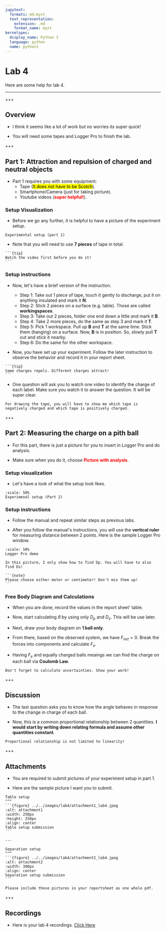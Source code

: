 ```yaml
---
jupytext:
  formats: md:myst
  text_representation:
    extension: .md
    format_name: myst
kernelspec:
  display_name: Python 3
  language: python
  name: python3
---
```

# Lab 4

Here are some help for lab 4.
___

+++

## Overview

- I think it seems like a lot of work but no worries its super quick!

- You will need some tapes and Logger Pro to finish the lab.

+++

## Part 1: Attraction and repulsion of charged and neutral objects

- Part 1 requires you with some equipment:
  - Tape (<mark>It does not have to be Scotch</mark>).
  - Smartphone/Camera (just for taking picture).
  - Youtube videos (<font color='red'><b>super helpful!</b></font>).

### Setup Visualization

- Before we go any further, it is helpful to have a picture of the experiment setup.

```{figure} ../../images/lab4/setup_part1_lab4.jpg
Experimental setup (part 1)
```

- Note that you will need to use **7 pieces** of tape in total.

````{margin}
```{tip}
Watch the video first before you do it! 
```
````

### Setup instructions

- Now, let's have a brief version of the instruction.
  - Step 1: Take out 1 piece of tape, touch it gently to discharge, put it on anything insulated and mark it **N**.
  - Step 2: Stick 2 pieces on a surface (e.g. table). Those are called **workingspaces**.
  - Step 3: Take out 2 pieces, folder one end down a little and mark it **B**.
  - Step 4: Take 2 more pieces, do the same as step 3 and mark it **T**.
  - Step 5: Pick 1 workspace. Pull up **B** and **T** at the same time. Stick them (hanging) on a surface. Now, **B** is in position. So, slowly pull **T** out and stick it nearby.
  - Step 6: Do the same for the other workspace.

- Now, you have set up your experiment. Follow the later instruction to observe the behavior and record it in your report sheet.

````{margin}
```{tip}
Same charges repels. Different charges attract!
```
````

- One question will ask you to watch one video to identify the charge of each label. Make sure you watch it to answer the question. It will be super clear.

```{note}
For drawing the tape, you will have to show me which tape is negatively charged and which tape is positively charged.
```

+++

## Part 2: Measuring the charge on a pith ball

- For this part, there is just a picture for you to insert in Logger Pro and do analysis.

- Make sure when you do it, choose <font color='red'><b>Picture with analysis</b></font>.

### Setup visualization

- Let's have a look of what the setup look likes.

```{figure} ../../images/lab4/setup_part2_lab4.jpg
:scale: 50%
Experimenal setup (Part 2)
```

### Setup instructions

- Follow the manual and repeat similar steps as previous labs.

- After you follow the manual's instructions, you will use the **vertical ruler** for measuring distance between 2 points. Here is the sample Logger Pro window.

```{figure} ../../images/lab4/part2_lab4.jpg
:scale: 50%
Logger Pro demo
```

```{caution}
In this picture, I only show how to find Dp. You will have to also find Ds!
```

````{margin}
```{note}
Please choose either meter or centimeter! Don't mix them up!
```
````

### Free Body Diagram and Calculations

- When you are done, record the values in the report sheet' table. 

- Now, start calculating $\theta$ by using only $D_{p}$ and $D_{s}$. This will be use later.

- Next, draw your body diagram on **1 ball only**.

- From there, based on the observed system, we have $F_{net} = 0$. Break the forces into components and calculate $F_{e}$.

- Having $F_{e}$ and equally charged balls meaings we can find the charge on each ball via **Coulomb Law**.

```{warning}
Don't forget to calculate uncertainties. Show your work!
```

+++

## Discussion

- The last question asks you to know how the angle behaves in response to the change in charge of each ball.

- Now, this is a common proportional relationship between 2 quantities. **I would start by writing down relating formula and assume other quantities constant**.

```{caution}
Proportional relationship is not limited to linearity!
```

+++

## Attachments

- You are required to submit pictures of your experiment setup in part 1.

- Here are the sample picture I want you to submit.

````{panels}
Table setup
^^^
```{figure} ../../images/lab4/attachment1_lab4.jpeg
:alt: attachment1
:width: 250px
:height: 250px
:align: center
Table setup submission
```

---

Separation setup
^^^
```{figure} ../../images/lab4/attachment2_lab4.jpeg
:alt: attachment2
:width: 300px
:align: center
Separation setup submission
```
````

```{warning}
Please include these pictures in your reportsheet as one whole pdf.
```

+++

## Recordings

- Here is your lab 4 recordings. [Click Here](https://ubc.zoom.us/rec/share/imBPYLsRFMqzKORW86dMMb1EX2MRLjZnikOnZLMNRhRxVE1_hr02hA_4NJHxtYA.MsYgPbTFjNEQzFrI)

